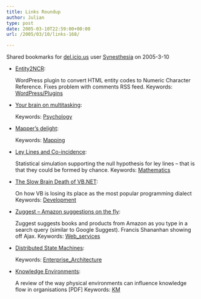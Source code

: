 ```yaml
---
title: Links Roundup
author: Julian
type: post
date: 2005-03-10T22:59:00+00:00
url: /2005/03/10/links-168/

---
```

Shared bookmarks for [del.icio.us][1] user  [Synesthesia][2] on 2005-3-10

  * [Entity2NCR][3]:
  
    WordPress plugin to convert HTML entity codes to Numeric Character Reference. Fixes problem with comments RSS feed. Keywords: [WordPress/Plugins][4]
  * [Your brain on multitasking][5]:
   
    Keywords: [Psychology][6]
  * [Mapper&#8217;s delight][7]:
   
    Keywords: [Mapping][8]
  * [Ley Lines and Co-incidence][9]:
  
    Statistical simulation supporting the null hypothesis for ley lines &#8211; that is that they could be formed by chance. Keywords: [Mathematics][10]
  * [The Slow Brain Death of VB.NET][11]:
  
    On how VB is losing its place as the most popular programming dialect Keywords: [Development][12]
  * [Zuggest &#8211; Amazon suggestions on the fly][13]:
  
    Zuggest suggests books and products from Amazon as you type in a search query (similar to Google Suggest). Francis Shananhan showing off Ajax. Keywords: [Web_services][14]
  * [Distributed State Machines][15]:
   
    Keywords: [Enterprise_Architecture][16]
  * [Knowledge Environments][17]:
  
    A review of the way physical environments can influence knowledge flow in organisations [PDF] Keywords: [KM][18]

 [1]: https://del.icio.us/
 [2]: https://del.icio.us/synesthesia
 [3]: https://guff.szub.net/entity2ncr/ "https://guff.szub.net/entity2ncr/"
 [4]: https://del.icio.us/synesthesia/WordPress/Plugins
 [5]: https://headrush.typepad.com/creating_passionate_users/2005/03/your_brain_on_m.html "https://headrush.typepad.com/creating_passionate_users/2005/03/your_brain_on_m.html"
 [6]: https://del.icio.us/synesthesia/Psychology
 [7]: https://owen.massey.net/tubemaps.html "https://owen.massey.net/tubemaps.html"
 [8]: https://del.icio.us/synesthesia/Mapping
 [9]: https://www.boo.net/~jasonp/leyline.html "https://www.boo.net/~jasonp/leyline.html"
 [10]: https://del.icio.us/synesthesia/Mathematics
 [11]: https://www.codinghorror.com/blog/archives/000235.html "https://www.codinghorror.com/blog/archives/000235.html"
 [12]: https://del.icio.us/synesthesia/Development
 [13]: https://www.francisshanahan.com/zuggest.aspx "https://www.francisshanahan.com/zuggest.aspx"
 [14]: https://del.icio.us/synesthesia/Web_services
 [15]: https://www.intertwingly.net/blog/2005/03/09/Distributed-State-Machines "https://www.intertwingly.net/blog/2005/03/09/Distributed-State-Machines"
 [16]: https://del.icio.us/synesthesia/Enterprise_Architecture
 [17]: https://www.seradigm.com/resources/knowledge_environments.pdf "https://www.seradigm.com/resources/knowledge_environments.pdf"
 [18]: https://del.icio.us/synesthesia/KM